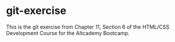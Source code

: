 # git-exercise

This is the git exercise from Chapter 11, Section 6 of the HTML/CSS Development Course for the Altcademy Bootcamp.